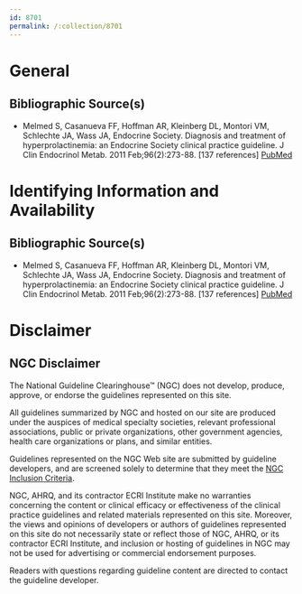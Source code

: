 ```yaml
---
id: 8701
permalink: /:collection/8701
---
```


# General

## Bibliographic Source(s)

- Melmed S, Casanueva FF, Hoffman AR, Kleinberg DL, Montori VM, Schlechte JA, Wass JA, Endocrine Society. Diagnosis and treatment of hyperprolactinemia: an Endocrine Society clinical practice guideline. J Clin Endocrinol Metab. 2011 Feb;96(2):273-88. [137 references] [ PubMed ](http://www.ncbi.nlm.nih.gov/entrez/query.fcgi?cmd=Retrieve&db=pubmed&dopt=Abstract&list_uids=21296991)

# Identifying Information and Availability

## Bibliographic Source(s)

- Melmed S, Casanueva FF, Hoffman AR, Kleinberg DL, Montori VM, Schlechte JA, Wass JA, Endocrine Society. Diagnosis and treatment of hyperprolactinemia: an Endocrine Society clinical practice guideline. J Clin Endocrinol Metab. 2011 Feb;96(2):273-88. [137 references] [ PubMed ](http://www.ncbi.nlm.nih.gov/entrez/query.fcgi?cmd=Retrieve&db=pubmed&dopt=Abstract&list_uids=21296991)

# Disclaimer

## NGC Disclaimer

The National Guideline Clearinghouse™ (NGC) does not develop, produce, approve, or endorse the guidelines represented on this site.

All guidelines summarized by NGC and hosted on our site are produced under the auspices of medical specialty societies, relevant professional associations, public or private organizations, other government agencies, health care organizations or plans, and similar entities.

Guidelines represented on the NGC Web site are submitted by guideline developers, and are screened solely to determine that they meet the [NGC Inclusion Criteria](/help-and-about/summaries/inclusion-criteria).

NGC, AHRQ, and its contractor ECRI Institute make no warranties concerning the content or clinical efficacy or effectiveness of the clinical practice guidelines and related materials represented on this site. Moreover, the views and opinions of developers or authors of guidelines represented on this site do not necessarily state or reflect those of NGC, AHRQ, or its contractor ECRI Institute, and inclusion or hosting of guidelines in NGC may not be used for advertising or commercial endorsement purposes.

Readers with questions regarding guideline content are directed to contact the guideline developer.

